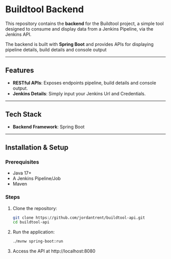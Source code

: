 # Buildtool Backend

This repository contains the **backend** for the Buildtool project, a simple tool designed to consume and display data from a Jenkins Pipeline, via the Jenkins API.

The backend is built with **Spring Boot** and provides APIs for displaying pipeline details, build details and console output

---

## Features

- **RESTful APIs**: Exposes endpoints pipeline, build details and console output.
- **Jenkins Details**: Simply input your Jenkins Url and Credentials.

---

## Tech Stack

- **Backend Framework**: Spring Boot

---

## Installation & Setup

### Prerequisites

- Java 17+
- A Jenkins Pipeline/Job
- Maven

### Steps

1. Clone the repository:
   ```bash
   git clone https://github.com/jordantrent/buildtool-api.git
   cd buildtool-api

2. Run the application:
   ```bash
   ./mvnw spring-boot:run

4. Access the API at http://localhost:8080
